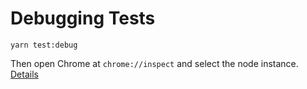 # Debugging Tests

```
yarn test:debug
```

Then open Chrome at `chrome://inspect` and select the node instance.
[Details](https://jestjs.io/docs/en/troubleshooting#tests-are-failing-and-you-don-t-know-why)